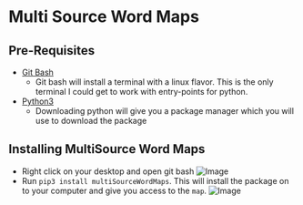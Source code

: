 # Multi Source Word Maps
## Pre-Requisites 
* [Git Bash](https://www.stanleyulili.com/git/how-to-install-git-bash-on-windows/)  
  * Git bash will install a terminal with a linux flavor. This is the only terminal I could get to work with entry-points for python.
* [Python3](https://programmingwithjim.wordpress.com/2020/09/08/installing-python-3-in-git-bash-on-windows-10/)
  * Downloading python will give you a package manager which you will use to download the package

## Installing MultiSource Word Maps
* Right click on your desktop and open git bash ![Image](guideImages/GitBash)
* Run `pip3 install multiSourceWordMaps`. This will install the package on to your computer and give you access to the `map`. ![Image](guideImages/installCommand)
